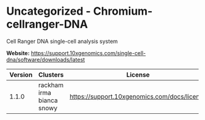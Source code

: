 # Uncategorized - Chromium-cellranger-DNA

Cell Ranger DNA single-cell analysis system



**Website:** <https://support.10xgenomics.com/single-cell-dna/software/downloads/latest>

| Version | Clusters | License |
| ------- | -------- | ------- |
| 1.1.0 | rackham irma bianca snowy | https://support.10xgenomics.com/docs/license |
